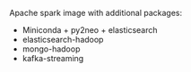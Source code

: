 Apache spark image with additional packages:

* Miniconda + py2neo + elasticsearch
* elasticsearch-hadoop
* mongo-hadoop
* kafka-streaming
